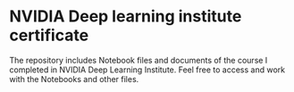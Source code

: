 # NVIDIA Deep learning institute certificate 
The repository includes Notebook files and documents of the course I completed in NVIDIA Deep Learning Institute. Feel free to access and work with the Notebooks and other files.
